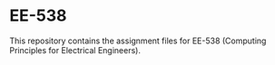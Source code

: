 # EE-538
This repository contains the assignment files for EE-538 (Computing Principles for Electrical Engineers).
